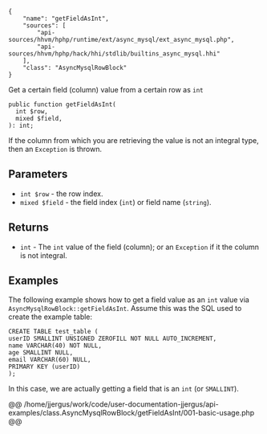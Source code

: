 ``` yamlmeta
{
    "name": "getFieldAsInt",
    "sources": [
        "api-sources/hhvm/hphp/runtime/ext/async_mysql/ext_async_mysql.php",
        "api-sources/hhvm/hphp/hack/hhi/stdlib/builtins_async_mysql.hhi"
    ],
    "class": "AsyncMysqlRowBlock"
}
```




Get a certain field (column) value from a certain row as ` int `




``` Hack
public function getFieldAsInt(
  int $row,
  mixed $field,
): int;
```




If the column from which you are retrieving the value is not an integral
type, then an ` Exception ` is thrown.




## Parameters




+ ` int $row ` - the row index.
+ ` mixed $field ` - the field index (`` int ``) or field name (``` string ```).




## Returns




* ` int ` - The `` int `` value of the field (column); or an ``` Exception ``` if it
  the column is not integral.




## Examples




The following example shows how to get a field value as an ` int ` value via `` AsyncMysqlRowBlock::getFieldAsInt ``. Assume this was the SQL used to create the example table:




```
CREATE TABLE test_table (
userID SMALLINT UNSIGNED ZEROFILL NOT NULL AUTO_INCREMENT,
name VARCHAR(40) NOT NULL,
age SMALLINT NULL,
email VARCHAR(60) NULL,
PRIMARY KEY (userID)
);
```




In this case, we are actually getting a field that is an ` int ` (or `` SMALLINT ``).







@@ /home/jjergus/work/code/user-documentation-jjergus/api-examples/class.AsyncMysqlRowBlock/getFieldAsInt/001-basic-usage.php @@
<!-- HHAPIDOC -->
